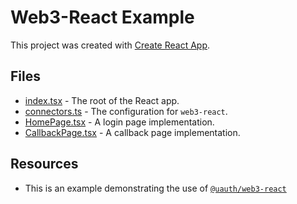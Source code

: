 # Web3-React Example

This project was created with [Create React App](https://create-react-app.dev).

## Files

- [index.tsx](./src/index.tsx) - The root of the React app.
- [connectors.ts](./src/connectors.ts) - The configuration for `web3-react`.
- [HomePage.tsx](./src/HomePage.tsx) - A login page implementation.
- [CallbackPage.tsx](./src/CallbackPage.tsx) - A callback page implementation.

## Resources

- This is an example demonstrating the use of [`@uauth/web3-react`](../../packages/web3-react)
